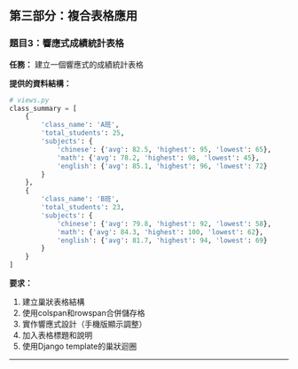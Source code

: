 ## 第三部分：複合表格應用

### 題目3：響應式成績統計表格

**任務：** 建立一個響應式的成績統計表格

**提供的資料結構：**
```python
# views.py
class_summary = [
    {
        'class_name': 'A班',
        'total_students': 25,
        'subjects': {
            'chinese': {'avg': 82.5, 'highest': 95, 'lowest': 65},
            'math': {'avg': 78.2, 'highest': 98, 'lowest': 45},
            'english': {'avg': 85.1, 'highest': 96, 'lowest': 72}
        }
    },
    {
        'class_name': 'B班', 
        'total_students': 23,
        'subjects': {
            'chinese': {'avg': 79.8, 'highest': 92, 'lowest': 58},
            'math': {'avg': 84.3, 'highest': 100, 'lowest': 62},
            'english': {'avg': 81.7, 'highest': 94, 'lowest': 69}
        }
    }
]
```

**要求：**
1. 建立巢狀表格結構
2. 使用colspan和rowspan合併儲存格
3. 實作響應式設計（手機版顯示調整）
4. 加入表格標題和說明
5. 使用Django template的巢狀迴圈

---